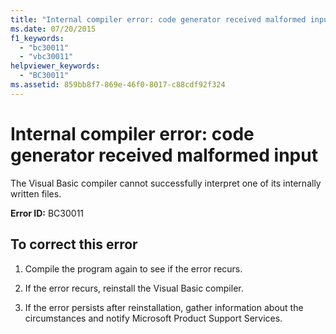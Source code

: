 ```yaml
---
title: "Internal compiler error: code generator received malformed input"
ms.date: 07/20/2015
f1_keywords: 
  - "bc30011"
  - "vbc30011"
helpviewer_keywords: 
  - "BC30011"
ms.assetid: 859bb8f7-869e-46f0-8017-c88cdf92f324
---
```

# Internal compiler error: code generator received malformed input
The Visual Basic compiler cannot successfully interpret one of its internally written files.  
  
 **Error ID:** BC30011  
  
## To correct this error  
  
1. Compile the program again to see if the error recurs.  
  
2. If the error recurs, reinstall the Visual Basic compiler.  
  
3. If the error persists after reinstallation, gather information about the circumstances and notify Microsoft Product Support Services.  
